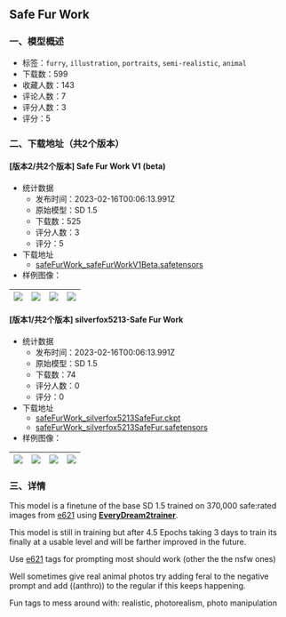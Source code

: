## Safe Fur Work
### 一、模型概述

- 标签：`furry`, `illustration`, `portraits`, `semi-realistic`, `animal`
- 下载数：599
- 收藏人数：143
- 评论人数：7
- 评分人数：3
- 评分：5

### 二、下载地址（共2个版本）

#### [版本2/共2个版本] Safe Fur Work V1 (beta)

- 统计数据
  - 发布时间：2023-02-16T00:06:13.991Z
  - 原始模型：SD 1.5
  - 下载数：525
  - 评分人数：3
  - 评分：5
- 下载地址
  - [safeFurWork_safeFurWorkV1Beta.safetensors](https://civitai.com/api/download/models/9868)
- 样例图像：

| <img src="https://image.civitai.com/xG1nkqKTMzGDvpLrqFT7WA/04fd8e35-eef6-4ed7-4a21-645bf782c700/width=450/95997.jpeg" /> | <img src="https://image.civitai.com/xG1nkqKTMzGDvpLrqFT7WA/28072a03-874d-440e-9063-3ef8e9979b00/width=450/95996.jpeg" /> | <img src="https://image.civitai.com/xG1nkqKTMzGDvpLrqFT7WA/fb11ad18-68ca-4b0b-ff8c-181fe471d400/width=450/95987.jpeg" /> | <img src="https://image.civitai.com/xG1nkqKTMzGDvpLrqFT7WA/44c886eb-fd46-41f8-fc1c-127700cd2300/width=450/96006.jpeg" /> |
| ---- | ---- | ---- | ---- |

#### [版本1/共2个版本] silverfox5213-Safe Fur Work

- 统计数据
  - 发布时间：2023-02-16T00:06:13.991Z
  - 原始模型：SD 1.5
  - 下载数：74
  - 评分人数：0
  - 评分：0
- 下载地址
  - [safeFurWork_silverfox5213SafeFur.ckpt](https://civitai.com/api/download/models/10950?type=Model&format=PickleTensor&size=full&fp=fp16)
  - [safeFurWork_silverfox5213SafeFur.safetensors](https://civitai.com/api/download/models/10950)
- 样例图像：

| <img src="https://image.civitai.com/xG1nkqKTMzGDvpLrqFT7WA/4b959d6b-ecab-4e84-657e-cd60aa30ee00/width=450/105935.jpeg" /> | <img src="https://image.civitai.com/xG1nkqKTMzGDvpLrqFT7WA/fae453e4-e50a-476a-23ee-1fa2e19f7500/width=450/105934.jpeg" /> | <img src="https://image.civitai.com/xG1nkqKTMzGDvpLrqFT7WA/f05d2131-34fc-46ea-624f-67823e932c00/width=450/105933.jpeg" /> | <img src="https://image.civitai.com/xG1nkqKTMzGDvpLrqFT7WA/8b1cb2f8-c490-4c0e-2817-1afc8766dc00/width=450/105932.jpeg" /> |
| ---- | ---- | ---- | ---- |


### 三、详情
<p>This model is a finetune of the base SD 1.5 trained on 370,000 safe:rated images from <a target="_blank" rel="ugc" href="https://e621.net/">e621</a> using <a target="_blank" rel="ugc" href="https://github.com/victorchall/EveryDream2trainer"><strong><u>EveryDream2trainer</u></strong></a>.</p><p></p><p>This model is still in training but after 4.5 Epochs taking 3 days to train its finally at a usable level and will be farther improved in the future.</p><p></p><p>Use <a target="_blank" rel="ugc" href="https://e621.net/tags">e621</a> tags for prompting most should work (other the the nsfw ones)</p><p></p><p>Well sometimes give real animal photos try adding feral to the negative prompt and add ((anthro)) to the regular if this keeps happening.</p><p></p><p>Fun tags to mess around with: realistic, photorealism, photo manipulation</p><p></p><p></p><p></p><p></p>